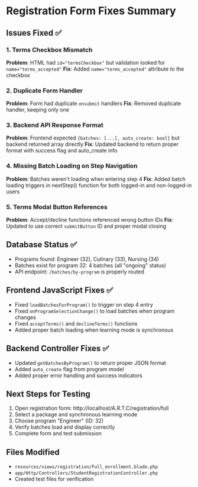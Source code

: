 # Registration Form Fixes Summary

## Issues Fixed ✅

### 1. Terms Checkbox Mismatch
**Problem**: HTML had `id="termsCheckbox"` but validation looked for `name="terms_accepted"`
**Fix**: Added `name="terms_accepted"` attribute to the checkbox

### 2. Duplicate Form Handler 
**Problem**: Form had duplicate `onsubmit` handlers
**Fix**: Removed duplicate handler, keeping only one

### 3. Backend API Response Format
**Problem**: Frontend expected `{batches: [...], auto_create: bool}` but backend returned array directly
**Fix**: Updated backend to return proper format with success flag and auto_create info

### 4. Missing Batch Loading on Step Navigation
**Problem**: Batches weren't loading when entering step 4
**Fix**: Added batch loading triggers in nextStep() function for both logged-in and non-logged-in users

### 5. Terms Modal Button References
**Problem**: Accept/decline functions referenced wrong button IDs
**Fix**: Updated to use correct `submitButton` ID and proper modal closing

## Database Status ✅
- Programs found: Engineer (32), Culinary (33), Nursing (34)
- Batches exist for program 32: 4 batches (all "ongoing" status)
- API endpoint: `/batches/by-program` is properly routed

## Frontend JavaScript Fixes ✅
- Fixed `loadBatchesForProgram()` to trigger on step 4 entry
- Fixed `onProgramSelectionChange()` to load batches when program changes
- Fixed `acceptTerms()` and `declineTerms()` functions
- Added proper batch loading when learning mode is synchronous

## Backend Controller Fixes ✅
- Updated `getBatchesByProgram()` to return proper JSON format
- Added `auto_create` flag from program model
- Added proper error handling and success indicators

## Next Steps for Testing
1. Open registration form: http://localhost/A.R.T.C/registration/full
2. Select a package and synchronous learning mode
3. Choose program "Engineer" (ID: 32) 
4. Verify batches load and display correctly
5. Complete form and test submission

## Files Modified
- `resources/views/registration/Full_enrollment.blade.php`
- `app/Http/Controllers/StudentRegistrationController.php`
- Created test files for verification
